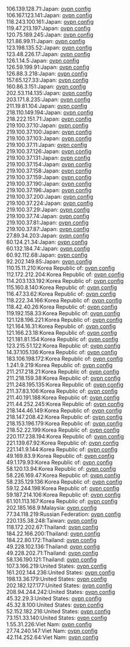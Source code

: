 106.139.128.71:Japan: [ovpn config](vpn/106_139_128_71.ovpn)  
106.167.123.141:Japan: [ovpn config](vpn/106_167_123_141.ovpn)  
118.243.100.161:Japan: [ovpn config](vpn/118_243_100_161.ovpn)  
119.47.213.197:Japan: [ovpn config](vpn/119_47_213_197.ovpn)  
120.75.189.245:Japan: [ovpn config](vpn/120_75_189_245.ovpn)  
121.86.99.11:Japan: [ovpn config](vpn/121_86_99_11.ovpn)  
123.198.135.52:Japan: [ovpn config](vpn/123_198_135_52.ovpn)  
123.48.226.17:Japan: [ovpn config](vpn/123_48_226_17.ovpn)  
126.1.14.5:Japan: [ovpn config](vpn/126_1_14_5.ovpn)  
126.59.199.91:Japan: [ovpn config](vpn/126_59_199_91.ovpn)  
126.88.3.218:Japan: [ovpn config](vpn/126_88_3_218.ovpn)  
157.65.127.33:Japan: [ovpn config](vpn/157_65_127_33.ovpn)  
160.86.3.151:Japan: [ovpn config](vpn/160_86_3_151.ovpn)  
202.53.114.135:Japan: [ovpn config](vpn/202_53_114_135.ovpn)  
203.171.8.235:Japan: [ovpn config](vpn/203_171_8_235.ovpn)  
211.19.81.104:Japan: [ovpn config](vpn/211_19_81_104.ovpn)  
218.110.149.194:Japan: [ovpn config](vpn/218_110_149_194.ovpn)  
218.222.151.71:Japan: [ovpn config](vpn/218_222_151_71.ovpn)  
219.100.37.10:Japan: [ovpn config](vpn/219_100_37_10.ovpn)  
219.100.37.100:Japan: [ovpn config](vpn/219_100_37_100.ovpn)  
219.100.37.103:Japan: [ovpn config](vpn/219_100_37_103.ovpn)  
219.100.37.11:Japan: [ovpn config](vpn/219_100_37_11.ovpn)  
219.100.37.126:Japan: [ovpn config](vpn/219_100_37_126.ovpn)  
219.100.37.131:Japan: [ovpn config](vpn/219_100_37_131.ovpn)  
219.100.37.154:Japan: [ovpn config](vpn/219_100_37_154.ovpn)  
219.100.37.158:Japan: [ovpn config](vpn/219_100_37_158.ovpn)  
219.100.37.159:Japan: [ovpn config](vpn/219_100_37_159.ovpn)  
219.100.37.190:Japan: [ovpn config](vpn/219_100_37_190.ovpn)  
219.100.37.196:Japan: [ovpn config](vpn/219_100_37_196.ovpn)  
219.100.37.200:Japan: [ovpn config](vpn/219_100_37_200.ovpn)  
219.100.37.224:Japan: [ovpn config](vpn/219_100_37_224.ovpn)  
219.100.37.29:Japan: [ovpn config](vpn/219_100_37_29.ovpn)  
219.100.37.74:Japan: [ovpn config](vpn/219_100_37_74.ovpn)  
219.100.37.81:Japan: [ovpn config](vpn/219_100_37_81.ovpn)  
219.100.37.87:Japan: [ovpn config](vpn/219_100_37_87.ovpn)  
27.89.34.203:Japan: [ovpn config](vpn/27_89_34_203.ovpn)  
60.124.21.34:Japan: [ovpn config](vpn/60_124_21_34.ovpn)  
60.132.184.74:Japan: [ovpn config](vpn/60_132_184_74.ovpn)  
60.92.112.68:Japan: [ovpn config](vpn/60_92_112_68.ovpn)  
92.202.149.85:Japan: [ovpn config](vpn/92_202_149_85.ovpn)  
110.15.11.210:Korea Republic of: [ovpn config](vpn/110_15_11_210.ovpn)  
112.172.212.204:Korea Republic of: [ovpn config](vpn/112_172_212_204.ovpn)  
114.203.133.192:Korea Republic of: [ovpn config](vpn/114_203_133_192.ovpn)  
115.160.8.140:Korea Republic of: [ovpn config](vpn/115_160_8_140.ovpn)  
116.47.33.62:Korea Republic of: [ovpn config](vpn/116_47_33_62.ovpn)  
118.222.34.166:Korea Republic of: [ovpn config](vpn/118_222_34_166.ovpn)  
118.42.40.26:Korea Republic of: [ovpn config](vpn/118_42_40_26.ovpn)  
119.192.158.33:Korea Republic of: [ovpn config](vpn/119_192_158_33.ovpn)  
121.128.196.221:Korea Republic of: [ovpn config](vpn/121_128_196_221.ovpn)  
121.164.16.31:Korea Republic of: [ovpn config](vpn/121_164_16_31.ovpn)  
121.166.23.18:Korea Republic of: [ovpn config](vpn/121_166_23_18.ovpn)  
121.181.81.154:Korea Republic of: [ovpn config](vpn/121_181_81_154.ovpn)  
123.215.51.122:Korea Republic of: [ovpn config](vpn/123_215_51_122.ovpn)  
14.37.105.136:Korea Republic of: [ovpn config](vpn/14_37_105_136.ovpn)  
183.106.198.172:Korea Republic of: [ovpn config](vpn/183_106_198_172.ovpn)  
1.241.9.219:Korea Republic of: [ovpn config](vpn/1_241_9_219.ovpn)  
211.217.218.21:Korea Republic of: [ovpn config](vpn/211_217_218_21.ovpn)  
211.218.159.38:Korea Republic of: [ovpn config](vpn/211_218_159_38.ovpn)  
211.248.195.135:Korea Republic of: [ovpn config](vpn/211_248_195_135.ovpn)  
211.37.83.106:Korea Republic of: [ovpn config](vpn/211_37_83_106.ovpn)  
211.40.191.188:Korea Republic of: [ovpn config](vpn/211_40_191_188.ovpn)  
211.44.252.245:Korea Republic of: [ovpn config](vpn/211_44_252_245.ovpn)  
218.144.46.149:Korea Republic of: [ovpn config](vpn/218_144_46_149.ovpn)  
218.147.208.42:Korea Republic of: [ovpn config](vpn/218_147_208_42.ovpn)  
218.153.196.179:Korea Republic of: [ovpn config](vpn/218_153_196_179.ovpn)  
218.52.22.199:Korea Republic of: [ovpn config](vpn/218_52_22_199.ovpn)  
220.117.238.194:Korea Republic of: [ovpn config](vpn/220_117_238_194.ovpn)  
221.139.67.92:Korea Republic of: [ovpn config](vpn/221_139_67_92.ovpn)  
221.141.9.144:Korea Republic of: [ovpn config](vpn/221_141_9_144.ovpn)  
49.169.83.9:Korea Republic of: [ovpn config](vpn/49_169_83_9.ovpn)  
49.1.179.93:Korea Republic of: [ovpn config](vpn/49_1_179_93.ovpn)  
58.120.13.94:Korea Republic of: [ovpn config](vpn/58_120_13_94.ovpn)  
58.226.169.47:Korea Republic of: [ovpn config](vpn/58_226_169_47.ovpn)  
58.235.129.136:Korea Republic of: [ovpn config](vpn/58_235_129_136.ovpn)  
59.12.244.198:Korea Republic of: [ovpn config](vpn/59_12_244_198.ovpn)  
59.187.214.106:Korea Republic of: [ovpn config](vpn/59_187_214_106.ovpn)  
61.101.113.167:Korea Republic of: [ovpn config](vpn/61_101_113_167.ovpn)  
202.185.168.9:Malaysia: [ovpn config](vpn/202_185_168_9.ovpn)  
77.34.118.219:Russian Federation: [ovpn config](vpn/77_34_118_219.ovpn)  
220.135.38.248:Taiwan: [ovpn config](vpn/220_135_38_248.ovpn)  
118.172.202.67:Thailand: [ovpn config](vpn/118_172_202_67.ovpn)  
184.22.166.200:Thailand: [ovpn config](vpn/184_22_166_200.ovpn)  
184.22.80.172:Thailand: [ovpn config](vpn/184_22_80_172.ovpn)  
49.228.102.136:Thailand: [ovpn config](vpn/49_228_102_136.ovpn)  
49.228.202.71:Thailand: [ovpn config](vpn/49_228_202_71.ovpn)  
58.136.190.121:Thailand: [ovpn config](vpn/58_136_190_121.ovpn)  
107.3.166.219:United States: [ovpn config](vpn/107_3_166_219.ovpn)  
161.202.144.236:United States: [ovpn config](vpn/161_202_144_236.ovpn)  
198.13.36.179:United States: [ovpn config](vpn/198_13_36_179.ovpn)  
202.182.127.177:United States: [ovpn config](vpn/202_182_127_177.ovpn)  
208.94.244.242:United States: [ovpn config](vpn/208_94_244_242.ovpn)  
45.32.29.3:United States: [ovpn config](vpn/45_32_29_3.ovpn)  
45.32.8.100:United States: [ovpn config](vpn/45_32_8_100.ovpn)  
52.152.182.216:United States: [ovpn config](vpn/52_152_182_216.ovpn)  
73.151.33.140:United States: [ovpn config](vpn/73_151_33_140.ovpn)  
1.55.31.226:Viet Nam: [ovpn config](vpn/1_55_31_226.ovpn)  
27.74.240.147:Viet Nam: [ovpn config](vpn/27_74_240_147.ovpn)  
42.114.252.64:Viet Nam: [ovpn config](vpn/42_114_252_64.ovpn)  

